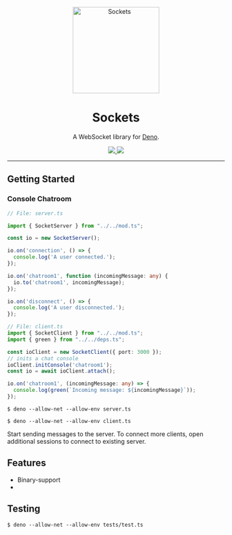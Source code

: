 <p align="center">
  <a href="https://drash.io">
    <img height="200" src="https://raw.githubusercontent.com/drashland/sockets-website/master/public/assets/img/sockets.png" alt="Sockets">
  </a>
  <h1 align="center">Sockets</h1>
</p>
<p align="center">A WebSocket library for <a href="https://github.com/denoland/deno">Deno</a>.</p>
<p align="center">
  <a href="https://discord.gg/SgejNXq">
    <img src="https://img.shields.io/badge/chat-on%20discord-blue">
  </a>
  <a href="https://twitter.com/drash_land">
    <img src="https://img.shields.io/twitter/url?label=%40drash_land&style=social&url=https%3A%2F%2Ftwitter.com%2Fdrash_land">
  </a>
</p>

---

## Getting Started

### Console Chatroom

```typescript
// File: server.ts

import { SocketServer } from "../../mod.ts";

const io = new SocketServer();

io.on('connection', () => {
  console.log('A user connected.');
});

io.on('chatroom1', function (incomingMessage: any) {
  io.to('chatroom1', incomingMessage);
});

io.on('disconnect', () => {
  console.log('A user disconnected.');
});
```

```typescript
// File: client.ts
import { SocketClient } from "../../mod.ts";
import { green } from "../../deps.ts";

const ioClient = new SocketClient({ port: 3000 });
// inits a chat console
ioClient.initConsole('chatroom1');
const io = await ioClient.attach();

io.on('chatroom1', (incomingMessage: any) => {
  console.log(green(`Incoming message: ${incomingMessage}`));
});
```

```
$ deno --allow-net --allow-env server.ts
```

```
$ deno --allow-net --allow-env client.ts
```

Start sending messages to the server. To connect more clients, open additional sessions to connect to existing server.

## Features

- Binary-support
- 

## Testing
```
$ deno --allow-net --allow-env tests/test.ts
```
